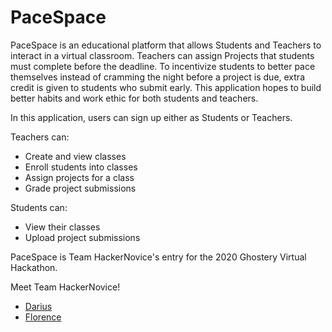# PaceSpace
PaceSpace is an educational platform that allows Students and Teachers to interact in a virtual classroom. Teachers can assign Projects that students must complete before the deadline. To incentivize students to better pace themselves instead of cramming the night before a project is due, extra credit is given to students who submit early. This application hopes to build better habits and work ethic for both students and teachers.

In this application, users can sign up either as Students or Teachers.

Teachers can:
* Create and view classes
* Enroll students into classes
* Assign projects for a class
* Grade project submissions

Students can:
* View their classes
* Upload project submissions

PaceSpace is Team HackerNovice's entry for the 2020 Ghostery Virtual Hackathon.

Meet Team HackerNovice!
* [Darius](https://github.com/LegenDarius116)
* [Florence](https://github.com/fatsoflo)
